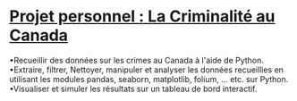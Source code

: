 # [Projet personnel : La Criminalité au Canada](https://github.com/hichem2022/Hichem_Portfolio/blob/ec70c2a955b5cf41a7dc059af7f90c65042e5985/Projet%20New.ipynb)
•Recueillir des données sur les crimes au Canada à l'aide de Python.
•Extraire, filtrer, Nettoyer, manipuler et analyser les données recueillies en utilisant les modules pandas, seaborn, matplotlib, folium, …  etc. sur Python.
•Visualiser et simuler les résultats sur un tableau de bord interactif.

